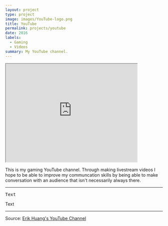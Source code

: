 ```yaml
---
layout: project
type: project
image: images/YouTube-logo.png
title: YouTube
permalink: projects/youtube
date: 2016
labels:
  - Gaming
  - Videos
summary: My YouTube channel.
---
```


<iframe width="420" height="315" src="https://www.youtube.com/watch?v=J-f9NHxjcnY"></iframe>

This is my gaming YouTube channel. Through making livestream videos I hope to be able to improve my communcation skills by being able to make conversation with an audience that isn't necessarily always there.

<hr>

<pre>
Text
</pre>
Text
<hr>

Source: <a href="https://www.youtube.com/channel/UCVor_a0Czn-3QzytiYLRQWg"><i class="large youtube icon "></i>Erik Huang's YouTube Channel</a>

